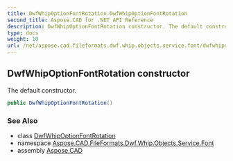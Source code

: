 ```yaml
---
title: DwfWhipOptionFontRotation.DwfWhipOptionFontRotation
second_title: Aspose.CAD for .NET API Reference
description: DwfWhipOptionFontRotation constructor. The default constructor
type: docs
weight: 10
url: /net/aspose.cad.fileformats.dwf.whip.objects.service.font/dwfwhipoptionfontrotation/dwfwhipoptionfontrotation/
---
```

## DwfWhipOptionFontRotation constructor

The default constructor.

```csharp
public DwfWhipOptionFontRotation()
```

### See Also

* class [DwfWhipOptionFontRotation](../)
* namespace [Aspose.CAD.FileFormats.Dwf.Whip.Objects.Service.Font](../../dwfwhipoptionfontrotation/)
* assembly [Aspose.CAD](../../../)


